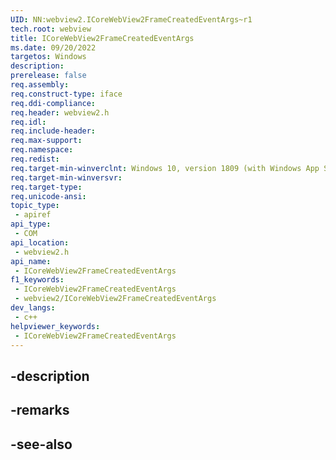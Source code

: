 ```yaml
---
UID: NN:webview2.ICoreWebView2FrameCreatedEventArgs~r1
tech.root: webview
title: ICoreWebView2FrameCreatedEventArgs
ms.date: 09/20/2022
targetos: Windows
description: 
prerelease: false
req.assembly: 
req.construct-type: iface
req.ddi-compliance: 
req.header: webview2.h
req.idl: 
req.include-header: 
req.max-support: 
req.namespace: 
req.redist: 
req.target-min-winverclnt: Windows 10, version 1809 (with Windows App SDK 1.1 or later)
req.target-min-winversvr: 
req.target-type: 
req.unicode-ansi: 
topic_type:
 - apiref
api_type:
 - COM
api_location:
 - webview2.h
api_name:
 - ICoreWebView2FrameCreatedEventArgs
f1_keywords:
 - ICoreWebView2FrameCreatedEventArgs
 - webview2/ICoreWebView2FrameCreatedEventArgs
dev_langs:
 - c++
helpviewer_keywords:
 - ICoreWebView2FrameCreatedEventArgs
---
```


## -description

## -remarks

## -see-also

